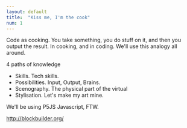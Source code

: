 ```yaml
---
layout: default
title:  "Kiss me, I'm the cook"
num: 1
---
```


Code as cooking.
You take something, you do stuff on it, and then you output the result.
In cooking, and in coding. We'll use this analogy all around.

4 paths of knowledge
 * Skills. Tech skills.
 * Possibilities. Input, Output, Brains.
 * Scenography. The physical part of the virtual
 * Stylisation. Let's make my art mine. 

We'll be using P5JS Javascript, FTW.

http://blockbuilder.org/
